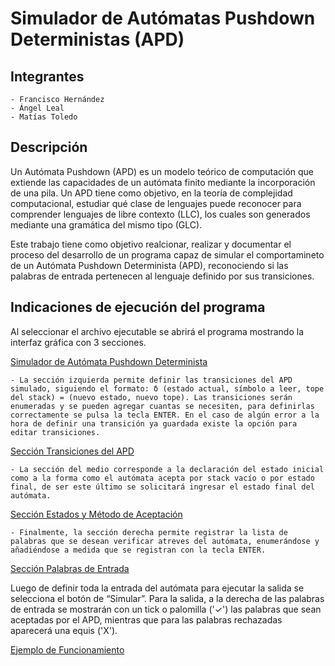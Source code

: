 # Simulador de Autómatas Pushdown Deterministas (APD)

## Integrantes
    - Francisco Hernández
    - Ángel Leal
    - Matías Toledo

## Descripción

Un Autómata Pushdown (APD) es un modelo teórico de computación que extiende las capacidades de un autómata finito mediante la incorporación de una pila. Un APD tiene como objetivo, en la teoría de complejidad computacional, estudiar qué clase de lenguajes puede reconocer para comprender lenguajes de libre contexto (LLC), los cuales son generados mediante una gramática del mismo tipo (GLC).

Este trabajo tiene como objetivo realcionar, realizar y documentar el proceso del desarrollo de un programa capaz de simular el comportamineto de un Autómata Pushdown Determinista (APD), reconociendo si las palabras de entrada pertenecen al lenguaje definido por sus transiciones.

## Indicaciones de ejecución del programa

Al seleccionar el archivo ejecutable se abrirá el programa mostrando la interfaz gráfica con 3 secciones. 

[Simulador de Autómata Pushdown Determinista](Graphics/interfaz.png)

    - La sección izquierda permite definir las transiciones del APD simulado, siguiendo el formato: δ (estado actual, símbolo a leer, tope del stack) = (nuevo estado, nuevo tope). Las transiciones serán enumeradas y se pueden agregar cuantas se necesiten, para definirlas correctamente se pulsa la tecla ENTER. En el caso de algún error a la hora de definir una transición ya guardada existe la opción para editar transiciones. 

[Sección Transiciones del APD](Graphics/transiciones.png)

    - La sección del medio corresponde a la declaración del estado inicial como a la forma como el autómata acepta por stack vacío o por estado final, de ser este último se solicitará ingresar el estado final del autómata. 

[Sección Estados y Método de Aceptación](Graphics/estados.png)

    - Finalmente, la sección derecha permite registrar la lista de palabras que se desean verificar atreves del autómata, enumerándose y añadiéndose a medida que se registran con la tecla ENTER. 

[Sección Palabras de Entrada](Graphics/palabras_entrada.png)

Luego de definir toda la entrada del autómata para ejecutar la salida se selecciona el botón de “Simular”. Para la salida, a la derecha de las palabras de entrada se mostrarán con un tick o palomilla ('✓') las palabras que sean aceptadas por el APD, mientras que para las palabras rechazadas aparecerá una equis ('X'). 

[Ejemplo de Funcionamiento](Graphics/ejemplo.png)